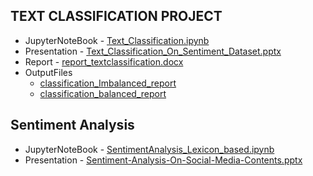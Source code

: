 ## TEXT CLASSIFICATION PROJECT
- JupyterNoteBook - [Text_Classification.ipynb](https://github.com/springboardmentor112/SentimentAnalysis-TextClassification/blob/Lakshita/.ipynb_checkpoints/Text_Classification-checkpoint.ipynb)
-  Presentation - [Text_Classification_On_Sentiment_Dataset.pptx](https://github.com/springboardmentor112/SentimentAnalysis-TextClassification/blob/Lakshita/Text_Classification_On_Sentiment_Dataset.pptx)
-  Report - [report_textclassification.docx](https://github.com/springboardmentor112/SentimentAnalysis-TextClassification/blob/Lakshita/report_textclassification.docx)
-  OutputFiles
    - [classification_Imbalanced_report](https://github.com/springboardmentor112/SentimentAnalysis-TextClassification/blob/Lakshita/model_bestparam_imbalanced_data.csv)
    - [classification_balanced_report](https://github.com/springboardmentor112/SentimentAnalysis-TextClassification/blob/Lakshita/model_bestparam_balanced_data.csv)

## Sentiment Analysis
- JupyterNoteBook - [SentimentAnalysis_Lexicon_based.ipynb](https://github.com/springboardmentor112/SentimentAnalysis-TextClassification/blob/Lakshita/SentimentAnalysis_Lexicon_based.ipynb)
- Presentation - [Sentiment-Analysis-On-Social-Media-Contents.pptx](https://github.com/springboardmentor112/SentimentAnalysis-TextClassification/blob/Lakshita/Sentiment-Analysis-On-Social-Media-Contents.pptx)
